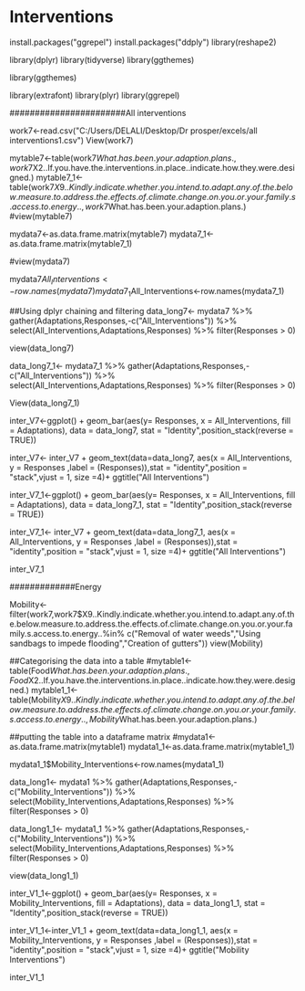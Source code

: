 # Interventions
install.packages("ggrepel")
install.packages("ddply")
library(reshape2)

library(dplyr)
library(tidyverse)
library(ggthemes)

library(ggthemes)

library(extrafont)
library(plyr)
library(ggrepel)

#######################All interventions

work7<-read.csv("C:/Users/DELALI/Desktop/Dr prosper/excels/all interventions1.csv")
View(work7)

mytable7<-table(work7$What.has.been.your.adaption.plans.,work7$X2..If.you.have.the.interventions.in.place..indicate.how.they.were.designed.)
mytable7_1<-table(work7$X9..Kindly.indicate.whether.you.intend.to.adapt.any.of.the.below.measure.to.address.the.effects.of.climate.change.on.you.or.your.family.s.access.to.energy..,work7$What.has.been.your.adaption.plans.)
#view(mytable7)

mydata7<-as.data.frame.matrix(mytable7)
mydata7_1<-as.data.frame.matrix(mytable7_1)

#view(mydata7)

mydata7$All_Interventions<-row.names(mydata7)
mydata7_1$All_Interventions<-row.names(mydata7_1)


##Using dplyr chaining and filtering
data_long7<- mydata7 %>%
  gather(Adaptations,Responses,-c("All_Interventions")) %>%
  select(All_Interventions,Adaptations,Responses) %>%
  filter(Responses > 0)

view(data_long7)

data_long7_1<- mydata7_1 %>%
  gather(Adaptations,Responses,-c("All_Interventions")) %>%
  select(All_Interventions,Adaptations,Responses) %>%
  filter(Responses > 0)

View(data_long7_1)



inter_V7<-ggplot() + geom_bar(aes(y= Responses,
                                  x = All_Interventions,
                                  fill = Adaptations),
                              data = data_long7,
                              stat = "Identity",position_stack(reverse = TRUE))  

inter_V7<- inter_V7 +  geom_text(data=data_long7, aes(x = All_Interventions, y = Responses ,label = (Responses)),stat = "identity",position = "stack",vjust = 1, size =4)+
  ggtitle("All Interventions")



inter_V7_1<-ggplot() + geom_bar(aes(y= Responses,
                                  x = All_Interventions,
                                  fill = Adaptations),
                              data = data_long7_1,
                              stat = "Identity",position_stack(reverse = TRUE))  

inter_V7_1<- inter_V7 +  geom_text(data=data_long7_1, aes(x = All_Interventions, y = Responses ,label = (Responses)),stat = "identity",position = "stack",vjust = 1, size =4)+
  ggtitle("All Interventions")



inter_V7_1

#############Energy

Mobility<-filter(work7,work7$X9..Kindly.indicate.whether.you.intend.to.adapt.any.of.the.below.measure.to.address.the.effects.of.climate.change.on.you.or.your.family.s.access.to.energy..%in%   c("Removal of water weeds","Using sandbags to impede flooding","Creation of gutters"))
view(Mobility)

##Categorising the data into a table
#mytable1<-table(Food$What.has.been.your.adaption.plans.,Food$X2..If.you.have.the.interventions.in.place..indicate.how.they.were.designed.)
mytable1_1<-table(Mobility$X9..Kindly.indicate.whether.you.intend.to.adapt.any.of.the.below.measure.to.address.the.effects.of.climate.change.on.you.or.your.family.s.access.to.energy..,  Mobility$What.has.been.your.adaption.plans.)


##putting the table into a dataframe matrix
#mydata1<-as.data.frame.matrix(mytable1)
mydata1_1<-as.data.frame.matrix(mytable1_1)

mydata1_1$Mobility_Interventions<-row.names(mydata1_1)

data_long1<- mydata1 %>%
gather(Adaptations,Responses,-c("Mobility_Interventions")) %>%
select(Mobility_Interventions,Adaptations,Responses) %>%
filter(Responses > 0)
  

data_long1_1<- mydata1_1 %>%
  gather(Adaptations,Responses,-c("Mobility_Interventions")) %>%
  select(Mobility_Interventions,Adaptations,Responses) %>%
  filter(Responses > 0)

view(data_long1_1)

inter_V1_1<-ggplot() + geom_bar(aes(y= Responses,
                                  x = Mobility_Interventions,
                                  fill = Adaptations),
                              data = data_long1_1,
                              stat = "Identity",position_stack(reverse = TRUE))  

inter_V1_1<-inter_V1_1 +  geom_text(data=data_long1_1, aes(x = Mobility_Interventions, y = Responses ,label = (Responses)),stat = "identity",position = "stack",vjust = 1, size =4)+
  ggtitle("Mobility Interventions")

inter_V1_1









